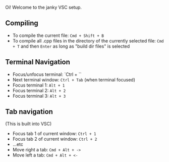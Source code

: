 Oi! Welcome to the janky VSC setup.

## Compiling

 - To compile the current file: `Cmd + Shift + B`
 - To compile all .cpp files in the directory of the currently selected file: `Cmd + T` and then `Enter` as long as "build dir files" is selected

 ## Terminal Navigation
 - Focus/unfocus terminal: `Ctrl + \``
 - Next terminal window: `Ctrl + Tab` (when terminal focused)
 - Focus terminal 1: `Alt + 1`
 - Focus terminal 2: `Alt + 2`
 - Focus terminal 3: `Alt + 3`

 ## Tab navigation

(This is built into VSC)

 - Focus tab 1 of current window: `Ctrl + 1`
 - Focus tab 2 of current window: `Ctrl + 2`
 - ...etc
 - Move right a tab: `Cmd + Alt + ->`
 - Move left a tab: `Cmd + Alt + <-`